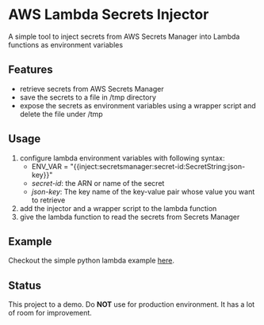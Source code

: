 # AWS Lambda Secrets Injector

A simple tool to inject secrets from AWS Secrets Manager into Lambda functions as environment variables

## Features

- retrieve secrets from AWS Secrets Manager
- save the secrets to a file in /tmp directory
- expose the secrets as environment variables using a wrapper script and delete the file under /tmp

## Usage

1. configure lambda environment variables with following syntax: 
   - ENV_VAR = "{{inject:secretsmanager:secret-id:SecretString:json-key}}"
   - *secret-id*: the ARN or name of the secret
   - *json-key*: The key name of the key-value pair whose value you want to retrieve
2. add the injector and a wrapper script to the lambda function
3. give the lambda function to read the secrets from Secrets Manager

## Example

Checkout the simple python lambda example [here](examples/secret-injection-demo). 

## Status

This project to a demo. Do **NOT** use for production environment. It has a lot of room for improvement.